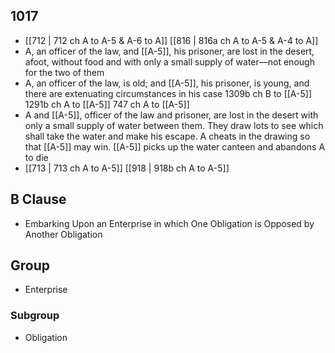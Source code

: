 ## 1017
- [[712 | 712 ch A to A-5 &amp; A-6 to A]] [[816 | 816a ch A to A-5 &amp; A-4 to A]] 
- A, an officer of the law, and [[A-5]], his prisoner, are lost in the desert, afoot, without food and with only a small supply of water—not enough for the two of them
- A, an officer of the law, is old; and [[A-5]], his prisoner, is young, and there are extenuating circumstances in his case 1309b ch B to [[A-5]] 1291b ch A to [[A-5]] 747 ch A to [[A-5]]
- A and [[A-5]], officer of the law and prisoner, are lost in the desert with only a small supply of water between them. They draw lots to see which shall take the water and make his escape. A cheats in the drawing so that [[A-5]] may win. [[A-5]] picks up the water canteen and abandons A to die
- [[713 | 713 ch A to A-5]] [[918 | 918b ch A to A-5]] 

## B Clause
- Embarking Upon an Enterprise in which One Obligation is Opposed by Another Obligation

## Group
- Enterprise

### Subgroup
- Obligation

